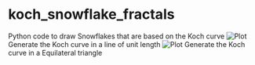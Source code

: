 # koch_snowflake_fractals
Python code to draw Snowflakes that are based on the Koch curve
![Plot](https://github.com/HesamSW/koch_snowflake_fractals/blob/master/Figure_1.svg)
Generate the Koch curve in a line of unit length
![Plot](https://github.com/HesamSW/koch_snowflake_fractals/blob/master/koch_1.svg)
Generate the Koch curve in a Equilateral triangle  

